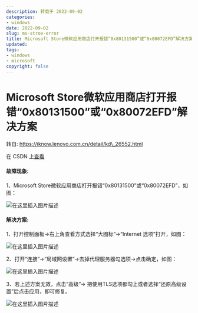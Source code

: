 ```yaml
---
description: 转载于 2022-09-02
categories:
- windows
date: 2022-09-02
slug: ms-stroe-error
title: Microsoft Store微软应用商店打开报错“0x80131500”或“0x80072EFD”解决方案
updated:
tags:
- windows
- microsoft
copyright: false
---
```


# Microsoft Store微软应用商店打开报错“0x80131500”或“0x80072EFD”解决方案

转自: https://iknow.lenovo.com.cn/detail/kd\_26552.html

在 CSDN 上[查看](https://blog.csdn.net/qq\_34010538/article/details/126659774?spm=1001.2014.3001.5501)

#### 故障现象:

1、Microsoft Store微软应用商店打开报错“0x80131500”或“0x80072EFD”，如图：

![在这里插入图片描述](https://media.opennet.top/i/2023/01/05/63b6cc7900740.png)

#### 解决方案:

1、打开控制面板→右上角查看方式选择“大图标”→“Internet 选项”打开，如图：

![在这里插入图片描述](https://media.opennet.top/i/2023/01/05/63b6cc7a3d785.png)

2、打开“连接”→“局域网设置”→去掉代理服务器勾选项→点击确定，如图：

![在这里插入图片描述](https://media.opennet.top/i/2023/01/05/63b6cc7bc788c.png)

3、若上述方案无效，点击“高级”→ 把使用TLS选项都勾上或者选择“还原高级设置”后点击应用，即可修复。

![在这里插入图片描述](https://media.opennet.top/i/2023/01/05/63b6cc7de1f76.png)
